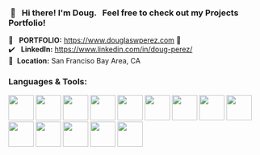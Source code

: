 
### &nbsp;👋  &nbsp; Hi there! I'm Doug. &nbsp; Feel free to check out my Projects Portfolio!  

 :pushpin: &nbsp; **PORTFOLIO:** https://www.douglaswperez.com :pushpin:  
 :heavy_check_mark: &nbsp; **LinkedIn:** https://www.linkedin.com/in/doug-perez/ <br/>
 📍&nbsp; **Location:** San Franciso Bay Area, CA  
### Languages & Tools:
<code><img height="50" src="https://www.vectorlogo.zone/logos/reactjs/reactjs-ar21.svg"></code> 
<code><img height="50" src="https://www.vectorlogo.zone/logos/nodejs/nodejs-ar21.svg"></code> 
<code><img height="50" src="https://www.vectorlogo.zone/logos/gatsbyjs/gatsbyjs-ar21.svg"></code>
<code><img height="50" src="https://www.vectorlogo.zone/logos/javascript/javascript-ar21.svg"></code>
<code><img height="50" src="https://www.vectorlogo.zone/logos/sass-lang/sass-lang-ar21.svg"></code> 
<code><img height="50" src="https://www.vectorlogo.zone/logos/mongodb/mongodb-ar21.svg"></code> 
<code><img height="50" src="https://www.vectorlogo.zone/logos/mysql/mysql-ar21.svg"></code> 
<code><img height="50" src="https://www.vectorlogo.zone/logos/postgresql/postgresql-ar21.svg"></code> 
<code><img height="50" src="https://www.vectorlogo.zone/logos/git-scm/git-scm-ar21.svg"></code> 
<code><img height="50" src="https://www.vectorlogo.zone/logos/amazon_aws/amazon_aws-ar21.svg"></code>
<code><img height="50" src="https://www.vectorlogo.zone/logos/nginx/nginx-ar21.svg"></code> 
<code><img height="50" src="https://www.vectorlogo.zone/logos/docker/docker-ar21.svg"></code>
<code><img height="50" src="https://www.vectorlogo.zone/logos/jestjsio/jestjsio-ar21.svg"></code> 
<code><img height="50" src="https://www.vectorlogo.zone/logos/mochajs/mochajs-ar21.svg"></code> 

